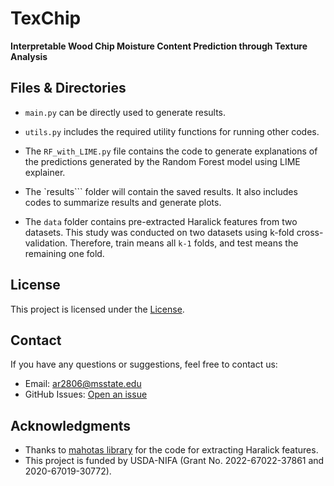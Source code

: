 # TexChip

**Interpretable Wood Chip Moisture Content Prediction through Texture Analysis**


## Files & Directories

- ```main.py``` can be directly used to generate results.
- ``utils.py`` includes the required utility functions for running other codes.
- The ``RF_with_LIME.py`` file contains the code to generate explanations of the predictions generated by the Random Forest model using LIME explainer.
- The `results``` folder will contain the saved results. It also includes codes to summarize results and generate plots.

- The ```data``` folder contains pre-extracted Haralick features from two datasets. This study 
was conducted on two datasets using k-fold cross-validation. Therefore, train means all ``k-1`` folds, and test means the remaining one fold. 


## License

This project is licensed under the [License](LICENSE).


## Contact

If you have any questions or suggestions, feel free to contact us:

- Email: ar2806@msstate.edu
- GitHub Issues: [Open an issue](https://github.com/abdurrahman1828/TexChip/issues)

## Acknowledgments

- Thanks to [mahotas library](https://github.com/luispedro/mahotas) for the code for extracting Haralick features.
- This project is funded by USDA-NIFA (Grant No. 2022-67022-37861 and 2020-67019-30772).

